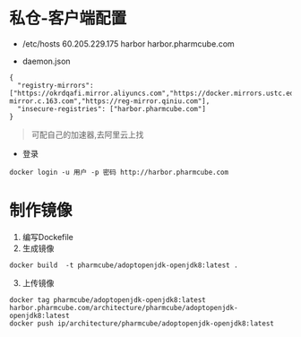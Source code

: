 # 私仓-客户端配置
- /etc/hosts
60.205.229.175  harbor harbor.pharmcube.com

- daemon.json
```aidl
{
  "registry-mirrors": ["https://okrdqafi.mirror.aliyuncs.com","https://docker.mirrors.ustc.edu.cn","http://hub-mirror.c.163.com","https://reg-mirror.qiniu.com"],
  "insecure-registries": ["harbor.pharmcube.com"]
}
```
> 可配自己的加速器,去阿里云上找

- 登录
```aidl
docker login -u 用户 -p 密码 http://harbor.pharmcube.com
```

# 制作镜像
1. 编写Dockefile
2. 生成镜像
```
docker build  -t pharmcube/adoptopenjdk-openjdk8:latest .
```
3. 上传镜像
```aidl
docker tag pharmcube/adoptopenjdk-openjdk8:latest harbor.pharmcube.com/architecture/pharmcube/adoptopenjdk-openjdk8:latest
docker push ip/architecture/pharmcube/adoptopenjdk-openjdk8:latest
``` 

